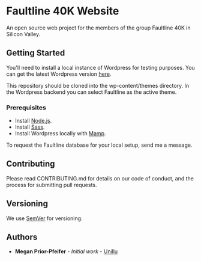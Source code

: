 # Faultline 40K Website

An open source web project for the members of the group Faultline 40K in Silicon Valley.

## Getting Started

You'll need to install a local instance of Wordpress for testing purposes. You can get the latest Wordpress version [here](https://wordpress.org/download/).

This repository should be cloned into the wp-content/themes directory. In the Wordpress backend you can select Faultline as the active theme.

### Prerequisites

* Install [Node.js](https://nodejs.org).
* Install [Sass](https://sass-lang.com/install).
* Install Wordpress locally with [Mamp](https://codex.wordpress.org/Installing_WordPress_Locally_on_Your_Mac_With_MAMP).

To request the Faultline database for your local setup, send me a message. 

## Contributing

Please read CONTRIBUTING.md for details on our code of conduct, and the process for submitting pull requests.

## Versioning

We use [SemVer](http://semver.org/) for versioning.

## Authors

* **Megan Prior-Pfeifer** - *Initial work* - [Unillu](https://github.com/unillu)
